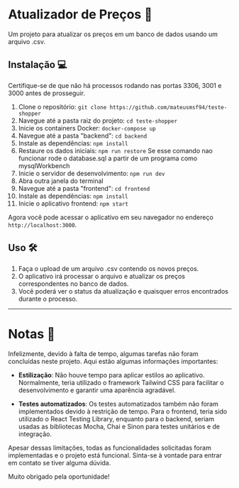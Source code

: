 # Atualizador de Preços :money_with_wings:

Um projeto para atualizar os preços em um banco de dados usando um arquivo .csv.

## Instalação :computer:

Certifique-se de que não há processos rodando nas portas 3306, 3001 e 3000 antes de prosseguir.

1. Clone o repositório: `git clone https://github.com/mateusmsf94/teste-shopper`
2. Navegue até a pasta raiz do projeto: `cd teste-shopper`
3. Inicie os containers Docker: `docker-compose up`
4. Navegue até a pasta "backend": `cd backend`
5. Instale as dependências: `npm install`
6. Restaure os dados iniciais: `npm run restore`
  Se esse comando nao funcionar rode o database.sql a partir de um programa como mysqlWorkbench
7. Inicie o servidor de desenvolvimento: `npm run dev`
8. Abra outra janela do terminal
9. Navegue até a pasta "frontend": `cd frontend`
10. Instale as dependências: `npm install`
11. Inicie o aplicativo frontend: `npm start`

Agora você pode acessar o aplicativo em seu navegador no endereço `http://localhost:3000`.

## Uso :hammer_and_wrench:

1. Faça o upload de um arquivo .csv contendo os novos preços.
2. O aplicativo irá processar o arquivo e atualizar os preços correspondentes no banco de dados.
3. Você poderá ver o status da atualização e quaisquer erros encontrados durante o processo.



---

# Notas :memo:

Infelizmente, devido à falta de tempo, algumas tarefas não foram concluídas neste projeto. Aqui estão algumas informações importantes:

- **Estilização**: Não houve tempo para aplicar estilos ao aplicativo. Normalmente, teria utilizado o framework Tailwind CSS para facilitar o desenvolvimento e garantir uma aparência agradável.

- **Testes automatizados**: Os testes automatizados também não foram implementados devido à restrição de tempo. Para o frontend, teria sido utilizado o React Testing Library, enquanto para o backend, seriam usadas as bibliotecas Mocha, Chai e Sinon para testes unitários e de integração.

Apesar dessas limitações, todas as funcionalidades solicitadas foram implementadas e o projeto está funcional. Sinta-se à vontade para entrar em contato se tiver alguma dúvida.

Muito obrigado pela oportunidade!